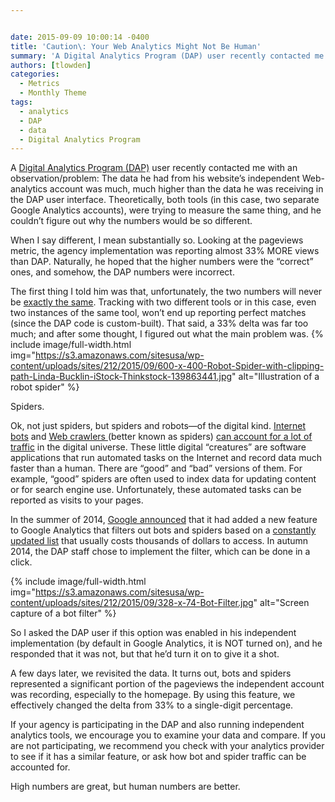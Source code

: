 ```yaml
---


date: 2015-09-09 10:00:14 -0400
title: 'Caution\: Your Web Analytics Might Not Be Human'
summary: 'A Digital Analytics Program (DAP) user recently contacted me with an observation/problem\: The data he had from his website&rsquo;s independent Web-analytics account was much, much higher than the data he was receiving in the DAP user interface. Theoretically, both tools (in this case, two separate Google Analytics accounts), were trying to measure the same thing,'
authors: [tlowden]
categories:
  - Metrics
  - Monthly Theme
tags:
  - analytics
  - DAP
  - data
  - Digital Analytics Program
---
```


A <a href="https://www.WHATEVER/services/dap/" target="_blank">Digital Analytics Program (DAP)</a> user recently contacted me with an observation/problem: The data he had from his website’s independent Web-analytics account was much, much higher than the data he was receiving in the DAP user interface. Theoretically, both tools (in this case, two separate Google Analytics accounts), were trying to measure the same thing, and he couldn’t figure out why the numbers would be so different.

When I say different, I mean substantially so. Looking at the pageviews metric, the agency implementation was reporting almost 33% MORE views than DAP. Naturally, he hoped that the higher numbers were the “correct” ones, and somehow, the DAP numbers were incorrect.

The first thing I told him was that, unfortunately, the two numbers will never be <a href="http://fivethirtyeight.com/features/why-we-still-cant-agree-on-web-metrics/" target="_blank">exactly the same</a>. Tracking with two different tools or in this case, even two instances of the same tool, won’t end up reporting perfect matches (since the DAP code is custom-built). That said, a 33% delta was far too much; and after some thought, I figured out what the main problem was. 
{% include image/full-width.html img="https://s3.amazonaws.com/sitesusa/wp-content/uploads/sites/212/2015/09/600-x-400-Robot-Spider-with-clipping-path-Linda-Bucklin-iStock-Thinkstock-139863441.jpg" alt="Illustration of a robot spider" %} 

Spiders.

Ok, not just spiders, but spiders and robots—of the digital kind. <a href="http://en.wikipedia.org/wiki/Internet_bot" target="_blank">Internet bots</a> and <a href="http://en.wikipedia.org/wiki/Web_crawler" target="_blank">Web crawlers </a>(better known as spiders) <a href="https://www.incapsula.com/blog/bot-traffic-report-2014.html" target="_blank">can account for a lot of traffic</a> in the digital universe. These little digital “creatures” are software applications that run automated tasks on the Internet and record data much faster than a human. There are “good” and “bad” versions of them. For example, “good” spiders are often used to index data for updating content or for search engine use. Unfortunately, these automated tasks can be reported as visits to your pages.

In the summer of 2014, <a href="https://plus.google.com/+GoogleAnalytics/posts/2tJ79CkfnZk" target="_blank">Google announced</a> that it had added a new feature to Google Analytics that filters out bots and spiders based on a <a href="http://www.iab.net/1418/spiders" target="_blank">constantly updated list</a> that usually costs thousands of dollars to access. In autumn 2014, the DAP staff chose to implement the filter, which can be done in a click.


{% include image/full-width.html img="https://s3.amazonaws.com/sitesusa/wp-content/uploads/sites/212/2015/09/328-x-74-Bot-Filter.jpg" alt="Screen capture of a bot filter" %}

So I asked the DAP user if this option was enabled in his independent implementation (by default in Google Analytics, it is NOT turned on), and he responded that it was not, but that he’d turn it on to give it a shot.

A few days later, we revisited the data. It turns out, bots and spiders represented a significant portion of the pageviews the independent account was recording, especially to the homepage. By using this feature, we effectively changed the delta from 33% to a single-digit percentage.

If your agency is participating in the DAP and also running independent analytics tools, we encourage you to examine your data and compare. If you are not participating, we recommend you check with your analytics provider to see if it has a similar feature, or ask how bot and spider traffic can be accounted for.

High numbers are great, but human numbers are better.